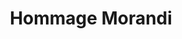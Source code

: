 ---
title: "Hommage Morandi"
slug: "hommage-morandi"
description: ""
type: "intern"
members:
    - name: "Hommage Morandi"
      direction: "Crossmedia-ontwerp"
      subdirection: "Photo Design"
      disk: "2e Schijf"
thumbnail:
    url: "thumb_Morandi.png"
    alt: ""
    height: 1
    width: 1
    text-color: "333333"
    background-color: "99a2a3"
media:
    - url: "detail1_BaesChloe_Morandi.png"
      type: "image"
      text: "Chloe Baes"
    - url: "detail2_VermeulenAmber_Morandi.png"
      type: "image"
      text: "Amber Vermeulen"
    - url: "detail3_CaretteLisa_Morandi.png"
      type: "image"
      text: "Lisa Carette"
    - url: "detail4_ElootShauny_Morandi.png"
      type: "image"
      text: "Shauny Eloot"
    - url: "detail5_ElootShauny_Morandi.png"
      type: "image"
      text: "Shauny Eloot"
    - url: "detail6_ElootShauny_Morandi.png"
      type: "image"
      text: "Shauny Eloot"
created: 20/01/2017
order: 15
---